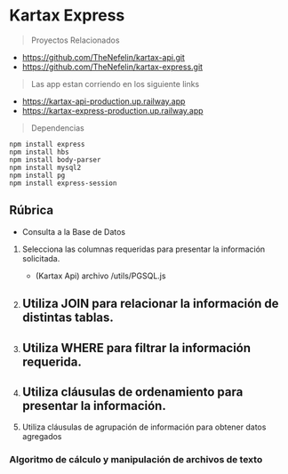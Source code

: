 # Kartax Express

> Proyectos Relacionados
* https://github.com/TheNefelin/kartax-api.git
* https://github.com/TheNefelin/kartax-express.git

> Las app estan corriendo en los siguiente links
* https://kartax-api-production.up.railway.app
* https://kartax-express-production.up.railway.app

> Dependencias
```
npm install express
npm install hbs
npm install body-parser
npm install mysql2
npm install pg
npm install express-session
```

## Rúbrica
* Consulta a la Base de Datos

1. Selecciona las columnas requeridas para presentar la información solicitada.
    - (Kartax Api) archivo /utils/PGSQL.js

2. Utiliza JOIN para relacionar la información de distintas tablas.
    - 

3. Utiliza WHERE para filtrar la información requerida.
    - 

4. Utiliza cláusulas de ordenamiento para presentar la información.
    -

5. Utiliza cláusulas de agrupación de información para obtener datos agregados

### Algoritmo de cálculo y manipulación de archivos de texto